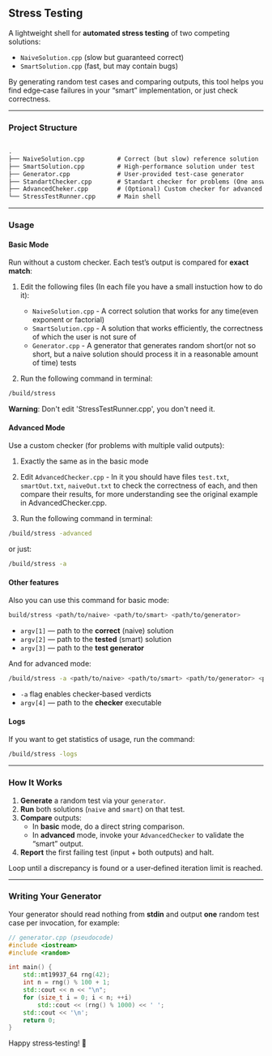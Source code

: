 ## Stress Testing

A lightweight shell for **automated stress testing** of two competing solutions:

- `NaiveSolution.cpp` (slow but guaranteed correct)  
- `SmartSolution.cpp` (fast, but may contain bugs)

By generating random test cases and comparing outputs, this tool helps you find edge‑case failures in your “smart” implementation, or just check correctness.

---

### Project Structure

```markdown

.
├── NaiveSolution.cpp         # Correct (but slow) reference solution
├── SmartSolution.cpp         # High‑performance solution under test
├── Generator.cpp             # User‑provided test‑case generator
├── StandartChecker.cpp       # Standart checker for problems (One answer for each test)
├── AdvancedCheker.cpp        # (Optional) Custom checker for advanced problems (Multiple answers for each test)
└── StressTestRunner.cpp      # Main shell

````

---

### Usage

#### Basic Mode

Run without a custom checker. Each test’s output is compared for **exact match**:

1) Edit the following files (In each file you have a small instuction how to do it):
    - `NaiveSolution.cpp` - A correct solution that works for any time(even exponent or factorial)
    - `SmartSolution.cpp` - A solution that works efficiently, the correctness of which the user is not sure of
    - `Generator.cpp` - A generator that generates random short(or not so short, but a naive solution should process it in a reasonable amount of time) tests

2) Run the following command in terminal:

```bash
/build/stress
```

**Warning**: Don't edit 'StressTestRunner.cpp', you don't need it.

#### Advanced Mode

Use a custom checker (for problems with multiple valid outputs):

1) Exactly the same as in the basic mode

2) Edit `AdvancedChecker.cpp` - In it you should have files `test.txt`, `smartOut.txt`, `naiveOut.txt` to check the correctness of each, and then compare their results, for more understanding see the original example in AdvancedChecker.cpp.

3) Run the following command in terminal:

```bash
/build/stress -advanced
```

or just:

```bash
/build/stress -a
```

#### Other features

Also you can use this command for basic mode:

```bash
build/stress <path/to/naive> <path/to/smart> <path/to/generator>
```

- `argv[1]` — path to the **correct** (naive) solution
- `argv[2]` — path to the **tested** (smart) solution
- `argv[3]` — path to the **test generator**

And for advanced mode:

```bash
/build/stress -a <path/to/naive> <path/to/smart> <path/to/generator> <path/to/checker>
```

- `-a` flag enables checker‑based verdicts
- `argv[4]` — path to the **checker** executable

#### Logs

If you want to get statistics of usage, run the command:

```bash
/build/stress -logs
```

---

### How It Works

1. **Generate** a random test via your `generator`.
2. **Run** both solutions (`naive` and `smart`) on that test.
3. **Compare** outputs:
   - In **basic** mode, do a direct string comparison.
   - In **advanced** mode, invoke your `AdvancedChecker` to validate the “smart” output.
4. **Report** the first failing test (input + both outputs) and halt.

Loop until a discrepancy is found or a user‑defined iteration limit is reached.

---

### Writing Your Generator

Your generator should read nothing from **stdin** and output **one** random test case per invocation, for example:

```cpp
// generator.cpp (pseudocode)
#include <iostream>
#include <random>

int main() {
    std::mt19937_64 rng(42);
    int n = rng() % 100 + 1;
    std::cout << n << "\n";
    for (size_t i = 0; i < n; ++i)
        std::cout << (rng() % 1000) << ' ';
    std::cout << '\n';
    return 0;
}
```

Happy stress‑testing! 🚀
